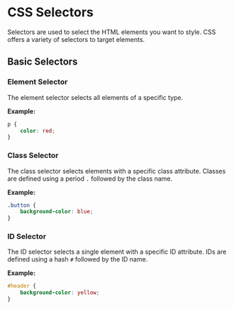 
# CSS Selectors

Selectors are used to select the HTML elements you want to style. CSS offers a variety of selectors to target elements.

## Basic Selectors

### Element Selector
The element selector selects all elements of a specific type.

**Example:**
```css
p {
    color: red;
}
```

### Class Selector
The class selector selects elements with a specific class attribute. Classes are defined using a period `.` followed by the class name.

**Example:**
```css
.button {
    background-color: blue;
}
```

### ID Selector
The ID selector selects a single element with a specific ID attribute. IDs are defined using a hash `#` followed by the ID name.

**Example:**
```css
#header {
    background-color: yellow;
}
```
